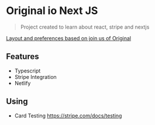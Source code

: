 # Original io Next JS

> Project created to learn about react, stripe and nextjs

[Layout and preferences based on join us of Original](https://github.com/original-io/join-us)

## Features

- Typescript
- Stripe Integration
- Netlify

## Using

- Card Testing
  https://stripe.com/docs/testing
